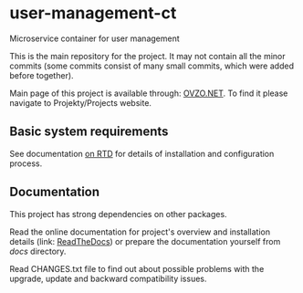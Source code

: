 
user-management-ct
========

Microservice container for user management

This is the main repository for the project.
It may not contain all the minor commits (some commits consist of many small commits, which were added before together).

Main page of this project is available through: [OVZO.NET](http://ovzo.net). To find it please navigate to Projekty/Projects website.

Basic system requirements
-------------------------

See documentation [on RTD](https://user-management-ct.readthedocs.io) for details of installation and configuration process.

Documentation
-------------

This project has strong dependencies on other packages.

Read the online documentation for project's overview and installation details (link: [ReadTheDocs](https://user-management-ct.readthedocs.io)) or prepare the documentation yourself from *docs* directory.

Read CHANGES.txt file to find out about possible problems with the upgrade, update and backward compatibility issues.

